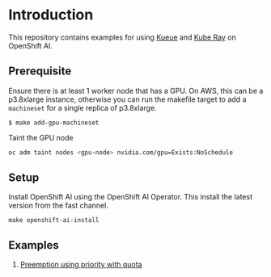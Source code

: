 Introduction
===
This repository contains examples for using [Kueue](https://kueue.sigs.k8s.io/) and [Kube Ray](https://docs.ray.io/en/latest/cluster/kubernetes/index.html) on OpenShift AI.

Prerequisite
---
Ensure there is at least 1 worker node that has a GPU. On AWS, this can be a p3.8xlarge instance, otherwise you can run the makefile target to add a `machineset` for a single replica of p3.8xlarge.

```
$ make add-gpu-machineset
```

Taint the GPU node
```bash
oc adm taint nodes <gpu-node> nvidia.com/gpu=Exists:NoSchedule
```

Setup
---
Install OpenShift AI using the OpenShift AI Operator. This install the latest version from the fast channel.

```
make openshift-ai-install
```

Examples
---

1. [Preemption using priority with quota](yaml/preemption/)



